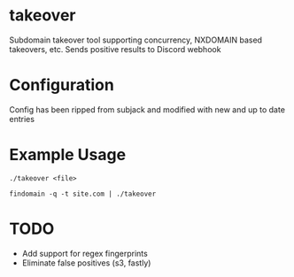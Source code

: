 # takeover
Subdomain takeover tool supporting concurrency, NXDOMAIN based takeovers, etc.
Sends positive results to Discord webhook

# Configuration
Config has been ripped from subjack and modified with new and up to date entries

# Example Usage
`./takeover <file>`

`findomain -q -t site.com | ./takeover`

# TODO
* Add support for regex fingerprints
* Eliminate false positives (s3, fastly)
